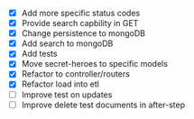-   [x] Add more specific status codes
-   [x] Provide search capbility in GET
-   [x] Change persistence to mongoDB
-   [x] Add search to mongoDB
-   [x] Add tests
-   [x] Move secret-heroes to specific models
-   [x] Refactor to controller/routers
-   [x] Refactor load into etl
-   [ ] Improve test on updates
-   [ ] Improve delete test documents in after-step
